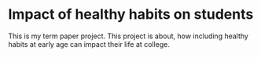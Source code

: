 # Impact of healthy habits on students
This is my term paper project. This project is about, how including healthy habits at early age can impact their life at college. 
